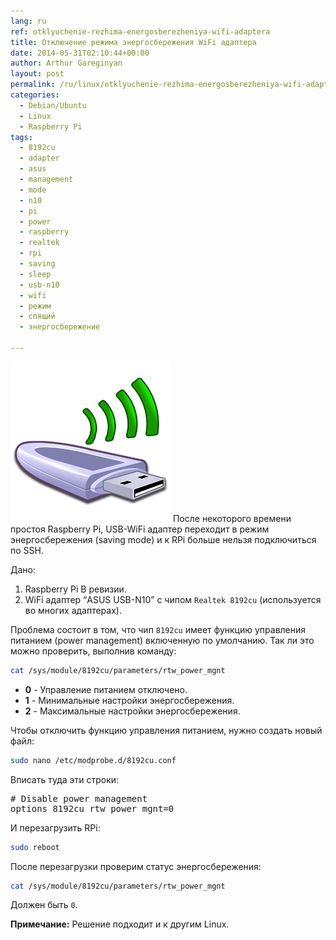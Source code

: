 ```yaml
---
lang: ru
ref: otklyuchenie-rezhima-energosberezheniya-wifi-adaptera
title: Отключение режима энергосбережения WiFi адаптера
date: 2014-05-31T02:10:44+00:00
author: Arthur Gareginyan
layout: post
permalink: /ru/linux/otklyuchenie-rezhima-energosberezheniya-wifi-adaptera.html
categories:
  - Debian/Ubuntu
  - Linux
  - Raspberry Pi
tags:
  - 8192cu
  - adapter
  - asus
  - management
  - mode
  - n10
  - pi
  - power
  - raspberry
  - realtek
  - rpi
  - saving
  - sleep
  - usb-n10
  - wifi
  - режим
  - спящий
  - энергосбережение

---
```


![thumb](/images/thumbnail/WiFi.png)
После некоторого времени простоя Raspberry Pi, USB-WiFi адаптер переходит в режим энергосбережения (saving mode) и к RPi больше нельзя подключиться по SSH.

Дано:

1. Raspberry Pi B ревизии.
2. WiFi адаптер “ASUS USB-N10” с чипом `Realtek 8192cu` (используется во многих адаптерах).
 

Проблема состоит в том, что чип `8192cu` имеет функцию управления питанием (power management) включенную по умолчанию. Так ли это можно проверить, выполнив команду:

```sh
cat /sys/module/8192cu/parameters/rtw_power_mgnt
```

* **0** - Управление питанием отключено.
* **1** - Минимальные настройки энергосбережения.
* **2** - Максимальные настройки энергосбережения.

Чтобы отключить функцию управления питанием, нужно создать новый файл:

```sh
sudo nano /etc/modprobe.d/8192cu.conf
```

Вписать туда эти строки:

<pre>
# Disable power management
options 8192cu rtw_power_mgnt=0
</pre>

И перезагрузить RPi:

```sh
sudo reboot
```

После перезагрузки проверим статус энергосбережения:

```sh
cat /sys/module/8192cu/parameters/rtw_power_mgnt
```

Должен быть `0`.

**Примечание:** Решение подходит и к другим Linux.
